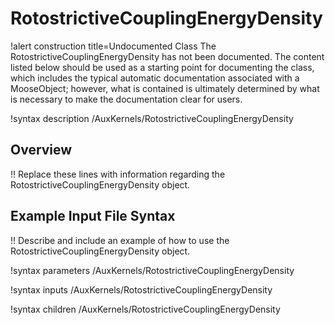 # RotostrictiveCouplingEnergyDensity

!alert construction title=Undocumented Class
The RotostrictiveCouplingEnergyDensity has not been documented. The content listed below should be used as a starting point for
documenting the class, which includes the typical automatic documentation associated with a
MooseObject; however, what is contained is ultimately determined by what is necessary to make the
documentation clear for users.

!syntax description /AuxKernels/RotostrictiveCouplingEnergyDensity

## Overview

!! Replace these lines with information regarding the RotostrictiveCouplingEnergyDensity object.

## Example Input File Syntax

!! Describe and include an example of how to use the RotostrictiveCouplingEnergyDensity object.

!syntax parameters /AuxKernels/RotostrictiveCouplingEnergyDensity

!syntax inputs /AuxKernels/RotostrictiveCouplingEnergyDensity

!syntax children /AuxKernels/RotostrictiveCouplingEnergyDensity
